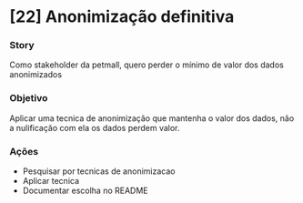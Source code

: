 # [22] Anonimização definitiva

### Story
Como stakeholder da petmall, quero perder o mínimo de valor dos dados anonimizados

### Objetivo
Aplicar uma tecnica de anonimização que mantenha o valor dos dados, não a nulificação com ela os dados perdem valor.

### Ações
 * Pesquisar por tecnicas de anonimizacao
 * Aplicar tecnica
 * Documentar escolha no README
